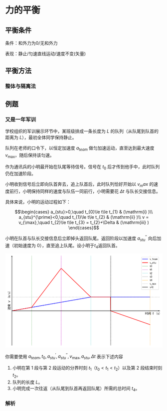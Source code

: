 # 力的平衡

## 平衡条件

条件：和外力为0/无和外力

表现：静止/匀速直线运动/速度不变(矢量)

## 平衡方法

### 整体与隔离法

## 例题

### 又是一年军训

学校组织的军训展示环节中，某班级排成一条长度为 $L$ 的队列（从队尾到队首的距离为 $L$），最初全体同学保持静止。

队列在老师的口令下，以恒定加速度 $a_{team}$ 做匀加速运动，直至达到最大速度 $v_{\max}$，随后保持该匀速。

作为通讯兵的小明最开始在队尾等待信号。信号在 $t_{0}$ 后才传到他手中，此时队列仍在加速阶段。

小明收到信号后立即向队首奔去，追上队首后，此时队列恰好开始以 $v_max$ 的速度前行，小明保持同样的速度与队伍一同前行，小明需要花 $\Delta t$ 与队长交接信息。

具体来说，小明的运动过程如下：

$$\begin{cases}
a_{stu}>0,\quad t_{0}\le t\le t_{1} & (\mathrm{i} )\\
a_{stu}^{\prime}<0,\quad t_{1}\le t\le t_{2} & (\mathrm{ii} )\\
v = v_{\max},\quad t_{2}\le t\le t_{3} = t_{2}+\Delta & (\mathrm{iii} )
\end{cases}$$  

小明在队首与队长交接信息后立即掉头返回队尾。返回阶段以加速度 $a_{stu}^{\prime\prime}$ 向后加速（初始速度为 $0$），直至追上队尾。设小明于$t_4$返回队首。

![v-t pic](../assets/image/IPhO/2025_8_30_10_51_28.png)

你需要使用 $a_{team}, t_0, a_{stu}^{\prime}, a_{stu}^{\prime\prime}, v_{\max}, a_{stu}, \Delta t$ 表示下述内容

1. 小明在第 1 段与第 2 段运动的分界时刻 $t_{1}$（$t_{0}<t_{1}<t_{2}$）以及第 2 段结束时刻 $t_{2}$。  
2. 队列的长度 $L$。  
3. 小明完成一次往返（从队尾到队首再返回队尾）所需的总时间 $t_{4}$。

### 解析
